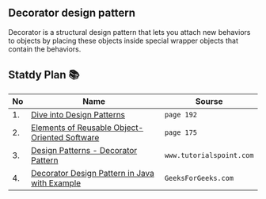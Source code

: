 ## Decorator design pattern 
Decorator is a structural design pattern that lets you attach
new behaviors to objects by placing these objects inside
special wrapper objects that contain the behaviors.

## Statdy Plan 📚
|No|Name|Sourse|
|---|---|---|
|1.|[Dive into Design Patterns](https://github.com/abbos0123/Computer-Science-Books/blob/main/Design-Patterns/Dive%20into%20Design%20Patterns.pdf)|```page 192```|
|2.|[Elements of Reusable Object-Oriented Software](https://github.com/abbos0123/Computer-Science-Books/blob/main/Design-Patterns/Elements%20of%20Resusable%20Object-Oriented%20Software.pdf)|```page 175```|
|3.|[Design Patterns - Decorator Pattern](https://github.com/abbos0123/Design-Patterns/blob/main/Practice/Structural-Design-Patterns/Decorator/Design%20Patterns%20-%20Decorator%20Pattern.pdf)|```www.tutorialspoint.com```|
|4.|[Decorator Design Pattern in Java with Example](https://github.com/abbos0123/Design-Patterns/blob/main/Practice/Structural-Design-Patterns/Decorator/Decorator%20Design%20Pattern%20in%20Java%20with%20Example%20-%20GeeksforGeeks.pdf)|```GeeksForGeeks.com```|
